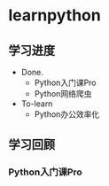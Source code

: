 # learnpython
## 学习进度
- Done.
  - Python入门课Pro
  - Python网络爬虫
- To-learn
  - Python办公效率化
## 学习回顾
### Python入门课Pro
